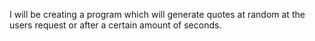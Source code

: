 I will be creating a program which will generate quotes at random at the users request or after a certain amount of seconds.
